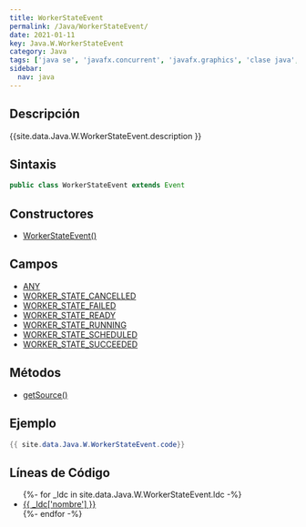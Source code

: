 ```yaml
---
title: WorkerStateEvent
permalink: /Java/WorkerStateEvent/
date: 2021-01-11
key: Java.W.WorkerStateEvent
category: Java
tags: ['java se', 'javafx.concurrent', 'javafx.graphics', 'clase java', 'JavaFX 2.1']
sidebar: 
  nav: java
---
```


## Descripción
{{site.data.Java.W.WorkerStateEvent.description }}

## Sintaxis
~~~java
public class WorkerStateEvent extends Event
~~~

## Constructores
* [WorkerStateEvent()](/Java/WorkerStateEvent/WorkerStateEvent/)

## Campos
* [ANY](/Java/WorkerStateEvent/ANY)
* [WORKER_STATE_CANCELLED](/Java/WorkerStateEvent/WORKER_STATE_CANCELLED)
* [WORKER_STATE_FAILED](/Java/WorkerStateEvent/WORKER_STATE_FAILED)
* [WORKER_STATE_READY](/Java/WorkerStateEvent/WORKER_STATE_READY)
* [WORKER_STATE_RUNNING](/Java/WorkerStateEvent/WORKER_STATE_RUNNING)
* [WORKER_STATE_SCHEDULED](/Java/WorkerStateEvent/WORKER_STATE_SCHEDULED)
* [WORKER_STATE_SUCCEEDED](/Java/WorkerStateEvent/WORKER_STATE_SUCCEEDED)

## Métodos
* [getSource()](/Java/WorkerStateEvent/getSource)

## Ejemplo
~~~java
{{ site.data.Java.W.WorkerStateEvent.code}}
~~~

## Líneas de Código
<ul>
{%- for _ldc in site.data.Java.W.WorkerStateEvent.ldc -%}
   <li>
       <a href="{{_ldc['url'] }}">{{ _ldc['nombre'] }}</a>
   </li>
{%- endfor -%}
</ul>

